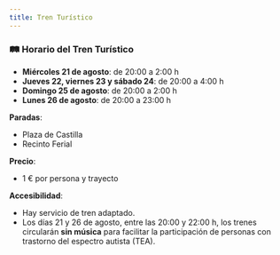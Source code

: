 ```yaml
---
title: Tren Turístico
---
```


### 🛤️ Horario del Tren Turístico

- **Miércoles 21 de agosto**: de 20:00 a 2:00 h  
- **Jueves 22, viernes 23 y sábado 24**: de 20:00 a 4:00 h  
- **Domingo 25 de agosto**: de 20:00 a 2:00 h  
- **Lunes 26 de agosto**: de 20:00 a 23:00 h

**Paradas**:  
- Plaza de Castilla  
- Recinto Ferial

**Precio**:  
- 1 € por persona y trayecto

**Accesibilidad**:  
- Hay servicio de tren adaptado.  
- Los días 21 y 26 de agosto, entre las 20:00 y 22:00 h, los trenes circularán **sin música** para facilitar la participación de personas con trastorno del espectro autista (TEA).
